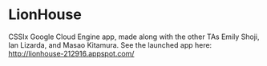 # LionHouse
CSSIx Google Cloud Engine app, made along with the other TAs Emily Shoji, Ian Lizarda, and Masao Kitamura. See the launched app here: http://lionhouse-212916.appspot.com/
